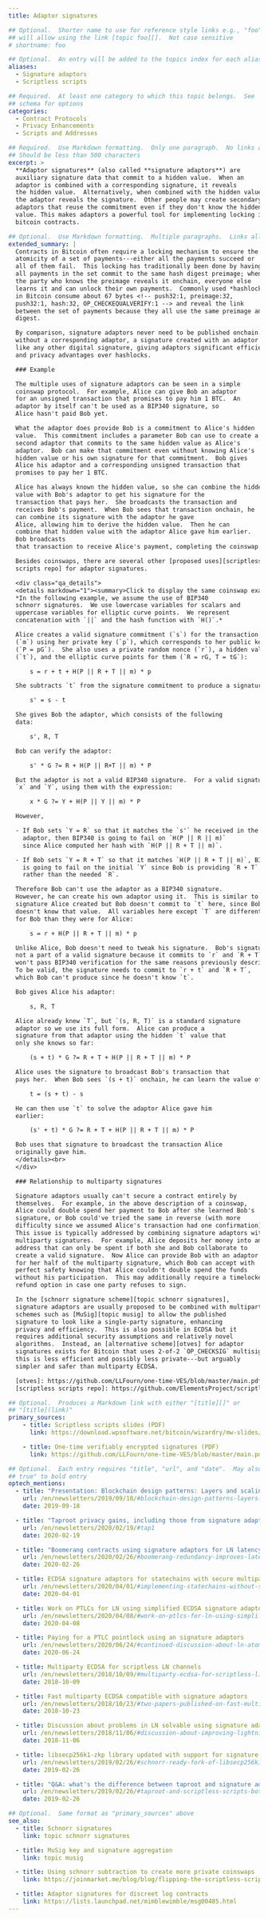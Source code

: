 ```yaml
---
title: Adaptor signatures

## Optional.  Shorter name to use for reference style links e.g., "foo"
## will allow using the link [topic foo][].  Not case sensitive
# shortname: foo

## Optional.  An entry will be added to the topics index for each alias
aliases:
  - Signature adaptors
  - Scriptless scripts

## Required.  At least one category to which this topic belongs.  See
## schema for options
categories:
  - Contract Protocols
  - Privacy Enhancements
  - Scripts and Addresses

## Required.  Use Markdown formatting.  Only one paragraph.  No links allowed.
## Should be less than 500 characters
excerpt: >
  **Adaptor signatures** (also called **signature adaptors**) are
  auxiliary signature data that commit to a hidden value.  When an
  adaptor is combined with a corresponding signature, it reveals
  the hidden value.  Alternatively, when combined with the hidden value,
  the adaptor reveals the signature.  Other people may create secondary
  adaptors that reuse the commitment even if they don't know the hidden
  value. This makes adaptors a powerful tool for implementing locking in
  bitcoin contracts.

## Optional.  Use Markdown formatting.  Multiple paragraphs.  Links allowed.
extended_summary: |
  Contracts in Bitcoin often require a locking mechanism to ensure the
  atomicity of a set of payments---either all the payments succeed or
  all of them fail.  This locking has traditionally been done by having
  all payments in the set commit to the same hash digest preimage; when
  the party who knows the preimage reveals it onchain, everyone else
  learns it and can unlock their own payments.  Commonly used *hashlocks*
  in Bitcoin consume about 67 bytes <!-- push32:1, preimage:32,
  push32:1, hash:32, OP_CHECKEQUALVERIFY:1 --> and reveal the link
  between the set of payments because they all use the same preimage and
  digest.

  By comparison, signature adaptors never need to be published onchain.   To anyone
  without a corresponding adaptor, a signature created with an adaptor looks
  like any other digital signature, giving adaptors significant efficiency
  and privacy advantages over hashlocks.

  ### Example

  The multiple uses of signature adaptors can be seen in a simple
  coinswap protocol.  For example, Alice can give Bob an adaptor
  for an unsigned transaction that promises to pay him 1 BTC.  An
  adaptor by itself can't be used as a BIP340 signature, so
  Alice hasn't paid Bob yet.

  What the adaptor does provide Bob is a commitment to Alice's hidden
  value.  This commitment includes a parameter Bob can use to create a
  second adaptor that commits to the same hidden value as Alice's
  adaptor.  Bob can make that commitment even without knowing Alice's
  hidden value or his own signature for that commitment.  Bob gives
  Alice his adaptor and a corresponding unsigned transaction that
  promises to pay her 1 BTC.

  Alice has always known the hidden value, so she can combine the hidden
  value with Bob's adaptor to get his signature for the
  transaction that pays her.  She broadcasts the transaction and
  receives Bob's payment.  When Bob sees that transaction onchain, he
  can combine its signature with the adaptor he gave
  Alice, allowing him to derive the hidden value.  Then he can
  combine that hidden value with the adaptor Alice gave him earlier.
  Bob broadcasts
  that transaction to receive Alice's payment, completing the coinswap.

  Besides coinswaps, there are several other [proposed uses][scriptless
  scripts repo] for adaptor signatures.

  <div class="qa_details">
  <details markdown="1"><summary>Click to display the same coinswap example in mathematical terms</summary>
  *In the following example, we assume the use of BIP340
  schnorr signatures.  We use lowercase variables for scalars and
  uppercase variables for elliptic curve points.  We represent
  concatenation with `||` and the hash function with `H()`.*

  Alice creates a valid signature commitment (`s`) for the transaction paying Bob
  (`m`) using her private key (`p`), which corresponds to her public key
  (`P = pG`).  She also uses a private random nonce (`r`), a hidden value
  (`t`), and the elliptic curve points for them (`R = rG, T = tG`):

      s = r + t + H(P || R + T || m) * p

  She subtracts `t` from the signature commitment to produce a signature adaptor:

      s' = s - t

  She gives Bob the adaptor, which consists of the following
  data:

      s', R, T

  Bob can verify the adaptor:

      s' * G ?= R + H(P || R+T || m) * P

  But the adaptor is not a valid BIP340 signature.  For a valid signature, BIP340 expects
  `x` and `Y`, using them with the expression:

      x * G ?= Y + H(P || Y || m) * P

  However,

  - If Bob sets `Y = R` so that it matches the `s'` he received in the
    adaptor, then BIP340 is going to fail on `H(P || R || m)`
    since Alice computed her hash with `H(P || R + T || m)`.

  - If Bob sets `Y = R + T` so that it matches `H(P || R + T || m)`, BIP340
    is going to fail on the initial `Y` since Bob is providing `R + T`
    rather than the needed `R`.

  Therefore Bob can't use the adaptor as a BIP340 signature.
  However, he can create his own adaptor using it.  This is similar to the
  signature Alice created but Bob doesn't commit to `t` here, since Bob
  doesn't know that value.  All variables here except `T` are different
  for Bob than they were for Alice:

      s = r + H(P || R + T || m) * p

  Unlike Alice, Bob doesn't need to tweak his signature.  Bob's signature commitment `s` is
  not a part of a valid signature because it commits to `r` and `R + T`, which
  won't pass BIP340 verification for the same reasons previously described.
  To be valid, the signature needs to commit to `r + t` and `R + T`,
  which Bob can't produce since he doesn't know `t`.

  Bob gives Alice his adaptor:

      s, R, T

  Alice already knew `T`, but `(s, R, T)` is a standard signature
  adaptor so we use its full form.  Alice can produce a
  signature from that adaptor using the hidden `t` value that
  only she knows so far:

      (s + t) * G ?= R + T + H(P || R + T || m) * P

  Alice uses the signature to broadcast Bob's transaction that
  pays her.  When Bob sees `(s + t)` onchain, he can learn the value of `t`:

      t = (s + t) - s

  He can then use `t` to solve the adaptor Alice gave him
  earlier:

      (s' + t) * G ?= R + T + H(P || R + T || m) * P

  Bob uses that signature to broadcast the transaction Alice
  originally gave him.
  </details><br>
  </div>

  ### Relationship to multiparty signatures

  Signature adaptors usually can't secure a contract entirely by
  themselves.  For example, in the above description of a coinswap,
  Alice could double spend her payment to Bob after she learned Bob's
  signature, or Bob could've tried the same in reverse (with more
  difficulty since we assumed Alice's transaction had one confirmation).
  This issue is typically addressed by combining signature adaptors with
  multiparty signatures.  For example, Alice deposits her money into an
  address that can only be spent if both she and Bob collaborate to
  create a valid signature.  Now Alice can provide Bob with an adaptor
  for her half of the multiparty signature, which Bob can accept with
  perfect safety knowing that Alice couldn't double spend the funds
  without his participation.  This may additionally require a timelocked
  refund option in case one party refuses to sign.

  In the [schnorr signature scheme][topic schnorr signatures],
  signature adaptors are usually proposed to be combined with multiparty signature
  schemes such as [MuSig][topic musig] to allow the published
  signature to look like a single-party signature, enhancing
  privacy and efficiency.  This is also possible in ECDSA but it
  requires additional security assumptions and relatively novel
  algorithms.  Instead, an [alternative scheme][otves] for adaptor
  signatures exists for Bitcoin that uses 2-of-2 `OP_CHECKSIG` multisig;
  this is less efficient and possibly less private---but arguably
  simpler and safer than multiparty ECDSA.

  [otves]: https://github.com/LLFourn/one-time-VES/blob/master/main.pdf
  [scriptless scripts repo]: https://github.com/ElementsProject/scriptless-scripts

## Optional.  Produces a Markdown link with either "[title][]" or
## "[title](link)"
primary_sources:
    - title: Scriptless scripts slides (PDF)
      link: https://download.wpsoftware.net/bitcoin/wizardry/mw-slides/2017-05-milan-meetup/slides.pdf

    - title: One-time verifiably encrypted signatures (PDF)
      link: https://github.com/LLFourn/one-time-VES/blob/master/main.pdf

## Optional.  Each entry requires "title", "url", and "date".  May also use "feature:
## true" to bold entry
optech_mentions:
  - title: "Presentation: Blockchain design patterns: Layers and scaling approaches"
    url: /en/newsletters/2019/09/18/#blockchain-design-patterns-layers-and-scaling-approaches
    date: 2019-09-18

  - title: "Taproot privacy gains, including those from signature adaptors"
    url: /en/newsletters/2020/02/19/#tap1
    date: 2020-02-19

  - title: "Boomerang contracts using signature adaptors for LN latency & throughput"
    url: /en/newsletters/2020/02/26/#boomerang-redundancy-improves-latency-and-throughput-in-payment-channel-networks
    date: 2020-02-26

  - title: ECDSA signature adaptors for statechains with secure multiparty computation
    url: /en/newsletters/2020/04/01/#implementing-statechains-without-schnorr-or-eltoo
    date: 2020-04-01

  - title: Work on PTLCs for LN using simplified ECDSA signature adaptors
    url: /en/newsletters/2020/04/08/#work-on-ptlcs-for-ln-using-simplified-ecdsa-adaptor-signatures
    date: 2020-04-08

  - title: Paying for a PTLC pointlock using an signature adaptors
    url: /en/newsletters/2020/06/24/#continued-discussion-about-ln-atomicity-attack
    date: 2020-06-24

  - title: Multiparty ECDSA for scriptless LN channels
    url: /en/newsletters/2018/10/09/#multiparty-ecdsa-for-scriptless-lightning-network-payment-channels
    date: 2018-10-09

  - title: Fast multiparty ECDSA compatible with signature adaptors
    url: /en/newsletters/2018/10/23/#two-papers-published-on-fast-multiparty-ecdsa
    date: 2018-10-23

  - title: Discussion about problems in LN solvable using signature adaptors
    url: /en/newsletters/2018/11/06/#discussion-about-improving-lightning-payments
    date: 2018-11-06

  - title: libsecp256k1-zkp library updated with support for signature adaptors
    url: /en/newsletters/2019/02/26/#schnorr-ready-fork-of-libsecp256k1-available
    date: 2019-02-26

  - title: "Q&A: what's the difference between taproot and signature adaptors?"
    url: /en/newsletters/2019/02/26/#taproot-and-scriptless-scripts-both-use-schnorr-but-how-are-they-different
    date: 2019-02-26

## Optional.  Same format as "primary_sources" above
see_also:
  - title: Schnorr signatures
    link: topic schnorr signatures

  - title: MuSig key and signature aggregation
    link: topic musig

  - title: Using schnorr subtraction to create more private coinswaps
    link: https://joinmarket.me/blog/blog/flipping-the-scriptless-script-on-schnorr/

  - title: Adaptor signatures for discreet log contracts
    link: https://lists.launchpad.net/mimblewimble/msg00485.html
---
```

